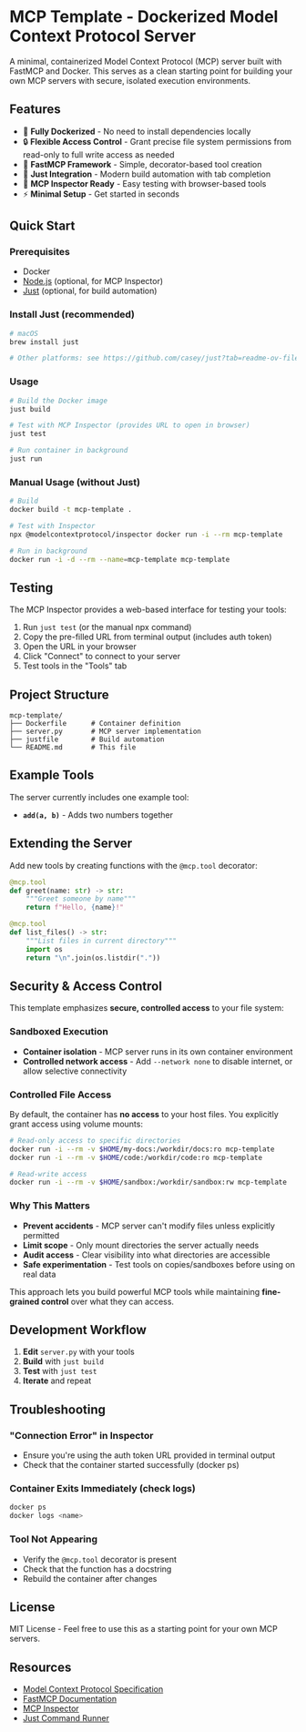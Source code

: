 # MCP Template - Dockerized Model Context Protocol Server

A minimal, containerized Model Context Protocol (MCP) server built with FastMCP and Docker. This serves as a clean starting point for building your own MCP servers with secure, isolated execution environments.

## Features

- 🐳 **Fully Dockerized** - No need to install dependencies locally
- 🔒 **Flexible Access Control** - Grant precise file system permissions from read-only to full write access as needed
- 🚀 **FastMCP Framework** - Simple, decorator-based tool creation
- 🔧 **Just Integration** - Modern build automation with tab completion
- 🧪 **MCP Inspector Ready** - Easy testing with browser-based tools
- ⚡ **Minimal Setup** - Get started in seconds

## Quick Start

### Prerequisites
- Docker
- [Node.js](https://nodejs.org/) (optional, for MCP Inspector)
- [Just](https://just.systems/man/en/) (optional, for build automation)

### Install Just (recommended)
```bash
# macOS
brew install just

# Other platforms: see https://github.com/casey/just?tab=readme-ov-file#installation
```

### Usage

```bash
# Build the Docker image
just build

# Test with MCP Inspector (provides URL to open in browser)
just test

# Run container in background
just run
```

### Manual Usage (without Just)

```bash
# Build
docker build -t mcp-template .

# Test with Inspector
npx @modelcontextprotocol/inspector docker run -i --rm mcp-template

# Run in background
docker run -i -d --rm --name=mcp-template mcp-template
```

## Testing

The MCP Inspector provides a web-based interface for testing your tools:

1. Run `just test` (or the manual npx command)
2. Copy the pre-filled URL from terminal output (includes auth token)
3. Open the URL in your browser
4. Click "Connect" to connect to your server
5. Test tools in the "Tools" tab

## Project Structure

```
mcp-template/
├── Dockerfile      # Container definition
├── server.py       # MCP server implementation
├── justfile        # Build automation
└── README.md       # This file
```

## Example Tools

The server currently includes one example tool:

- **`add(a, b)`** - Adds two numbers together

## Extending the Server

Add new tools by creating functions with the `@mcp.tool` decorator:

```python
@mcp.tool
def greet(name: str) -> str:
    """Greet someone by name"""
    return f"Hello, {name}!"

@mcp.tool
def list_files() -> str:
    """List files in current directory"""
    import os
    return "\n".join(os.listdir("."))
```

## Security & Access Control

This template emphasizes **secure, controlled access** to your file system:

### Sandboxed Execution
- **Container isolation** - MCP server runs in its own container environment
- **Controlled network access** - Add `--network none` to disable internet, or allow selective connectivity

### Controlled File Access
By default, the container has **no access** to your host files. You explicitly grant access using volume mounts:

```bash
# Read-only access to specific directories
docker run -i --rm -v $HOME/my-docs:/workdir/docs:ro mcp-template
docker run -i --rm -v $HOME/code:/workdir/code:ro mcp-template

# Read-write access
docker run -i --rm -v $HOME/sandbox:/workdir/sandbox:rw mcp-template
```

### Why This Matters
- **Prevent accidents** - MCP server can't modify files unless explicitly permitted
- **Limit scope** - Only mount directories the server actually needs
- **Audit access** - Clear visibility into what directories are accessible
- **Safe experimentation** - Test tools on copies/sandboxes before using on real data

This approach lets you build powerful MCP tools while maintaining **fine-grained control** over what they can access.

## Development Workflow

1. **Edit** `server.py` with your tools
2. **Build** with `just build` 
3. **Test** with `just test`
4. **Iterate** and repeat

## Troubleshooting

### "Connection Error" in Inspector
- Ensure you're using the auth token URL provided in terminal output
- Check that the container started successfully (docker ps)

### Container Exits Immediately (check logs)

```bash
docker ps
docker logs <name>
```

### Tool Not Appearing
- Verify the `@mcp.tool` decorator is present
- Check that the function has a docstring
- Rebuild the container after changes

## License

MIT License - Feel free to use this as a starting point for your own MCP servers.

## Resources

- [Model Context Protocol Specification](https://modelcontextprotocol.io/)
- [FastMCP Documentation](https://github.com/jlowin/fastmcp)
- [MCP Inspector](https://github.com/modelcontextprotocol/inspector)
- [Just Command Runner](https://just.systems/)
